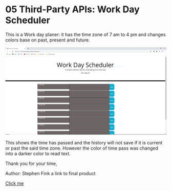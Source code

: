 # 05 Third-Party APIs: Work Day Scheduler

This is a Work day planer: it has the time zone of 7 am to 4 pm and changes colors base on past, present and future.

<img src="newPreview.JPG" alt= "a preview">

This shows the time has passed and the history will not save if it is current or past the said time zone.
However the color of time pass was changed into a darker color to read text.

Thank you for your time,

 Author: Stephen Fink
 a link to final product 
 
 [Click me]("https://stephenfink.github.io/hw-05-weekly-planner/.)